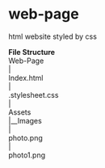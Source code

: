 # web-page
html website styled by css

**File Structure**<br>
Web-Page<br>
 |<br>
 Index.html<br>
 |<br>
 .stylesheet.css<br>
 |<br>
 Assets<br>
 |__Images<br>
    |<br>
    photo.png<br>
    |<br>
    photo1.png<br>

